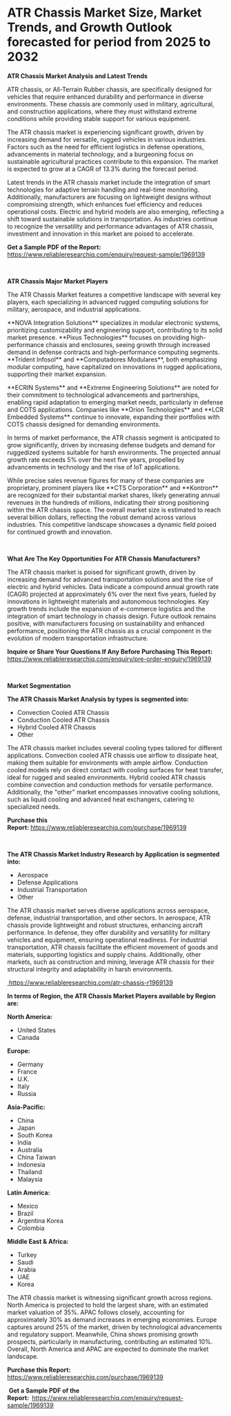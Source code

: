 <p><h1>ATR Chassis Market Size, Market Trends, and Growth Outlook forecasted for period from 2025 to 2032</h1></p><p><strong>ATR Chassis Market Analysis and Latest Trends</strong></p>
<p><p>ATR chassis, or All-Terrain Rubber chassis, are specifically designed for vehicles that require enhanced durability and performance in diverse environments. These chassis are commonly used in military, agricultural, and construction applications, where they must withstand extreme conditions while providing stable support for various equipment.</p><p>The ATR chassis market is experiencing significant growth, driven by increasing demand for versatile, rugged vehicles in various industries. Factors such as the need for efficient logistics in defense operations, advancements in material technology, and a burgeoning focus on sustainable agricultural practices contribute to this expansion. The market is expected to grow at a CAGR of 13.3% during the forecast period.</p><p>Latest trends in the ATR chassis market include the integration of smart technologies for adaptive terrain handling and real-time monitoring. Additionally, manufacturers are focusing on lightweight designs without compromising strength, which enhances fuel efficiency and reduces operational costs. Electric and hybrid models are also emerging, reflecting a shift toward sustainable solutions in transportation. As industries continue to recognize the versatility and performance advantages of ATR chassis, investment and innovation in this market are poised to accelerate.</p></p>
<p><strong>Get a Sample PDF of the Report:&nbsp;</strong> <a href="https://www.reliableresearchiq.com/enquiry/request-sample/1969139?utm_campaign=2946&utm_medium=2&utm_source=Github&utm_content=ia&utm_term=16042025&utm_id=atr-chassis">https://www.reliableresearchiq.com/enquiry/request-sample/1969139</a></p>
<p>&nbsp;</p>
<p><strong>ATR Chassis Major Market Players</strong></p>
<p><p>The ATR Chassis Market features a competitive landscape with several key players, each specializing in advanced rugged computing solutions for military, aerospace, and industrial applications. </p><p>**NOVA Integration Solutions** specializes in modular electronic systems, prioritizing customizability and engineering support, contributing to its solid market presence. **Pixus Technologies** focuses on providing high-performance chassis and enclosures, seeing growth through increased demand in defense contracts and high-performance computing segments. **Trident Infosol** and **Computadores Modulares**, both emphasizing modular computing, have capitalized on innovations in rugged applications, supporting their market expansion.</p><p>**ECRIN Systems** and **Extreme Engineering Solutions** are noted for their commitment to technological advancements and partnerships, enabling rapid adaptation to emerging market needs, particularly in defense and COTS applications. Companies like **Orion Technologies** and **LCR Embedded Systems** continue to innovate, expanding their portfolios with COTS chassis designed for demanding environments.</p><p>In terms of market performance, the ATR chassis segment is anticipated to grow significantly, driven by increasing defense budgets and demand for ruggedized systems suitable for harsh environments. The projected annual growth rate exceeds 5% over the next five years, propelled by advancements in technology and the rise of IoT applications.</p><p>While precise sales revenue figures for many of these companies are proprietary, prominent players like **CTS Corporation** and **Kontron** are recognized for their substantial market shares, likely generating annual revenues in the hundreds of millions, indicating their strong positioning within the ATR chassis space. The overall market size is estimated to reach several billion dollars, reflecting the robust demand across various industries. This competitive landscape showcases a dynamic field poised for continued growth and innovation.</p></p>
<p>&nbsp;</p>
<p><strong>What Are The Key Opportunities For ATR Chassis Manufacturers?</strong></p>
<p><p>The ATR chassis market is poised for significant growth, driven by increasing demand for advanced transportation solutions and the rise of electric and hybrid vehicles. Data indicate a compound annual growth rate (CAGR) projected at approximately 6% over the next five years, fueled by innovations in lightweight materials and autonomous technologies. Key growth trends include the expansion of e-commerce logistics and the integration of smart technology in chassis design. Future outlook remains positive, with manufacturers focusing on sustainability and enhanced performance, positioning the ATR chassis as a crucial component in the evolution of modern transportation infrastructure.</p></p>
<p><strong>Inquire or Share Your Questions If Any Before Purchasing This Report:</strong> <a href="https://www.reliableresearchiq.com/enquiry/pre-order-enquiry/1969139?utm_campaign=2946&utm_medium=2&utm_source=Github&utm_content=ia&utm_term=16042025&utm_id=atr-chassis">https://www.reliableresearchiq.com/enquiry/pre-order-enquiry/1969139</a></p>
<p>&nbsp;</p>
<p><strong>Market Segmentation</strong></p>
<p><strong>The ATR Chassis Market Analysis by types is segmented into:</strong></p>
<p><ul><li>Convection Cooled ATR Chassis</li><li>Conduction Cooled ATR Chassis</li><li>Hybrid Cooled ATR Chassis</li><li>Other</li></ul></p>
<p><p>The ATR chassis market includes several cooling types tailored for different applications. Convection cooled ATR chassis use airflow to dissipate heat, making them suitable for environments with ample airflow. Conduction cooled models rely on direct contact with cooling surfaces for heat transfer, ideal for rugged and sealed environments. Hybrid cooled ATR chassis combine convection and conduction methods for versatile performance. Additionally, the "other" market encompasses innovative cooling solutions, such as liquid cooling and advanced heat exchangers, catering to specialized needs.</p></p>
<p><strong>Purchase this Report:&nbsp;</strong><a href="https://www.reliableresearchiq.com/purchase/1969139?utm_campaign=2946&utm_medium=2&utm_source=Github&utm_content=ia&utm_term=16042025&utm_id=atr-chassis">https://www.reliableresearchiq.com/purchase/1969139</a></p>
<p>&nbsp;</p>
<p><strong>The ATR Chassis Market Industry Research by Application is segmented into:</strong></p>
<p><ul><li>Aerospace</li><li>Defense Applications</li><li>Industrial Transportation</li><li>Other</li></ul></p>
<p><p>The ATR chassis market serves diverse applications across aerospace, defense, industrial transportation, and other sectors. In aerospace, ATR chassis provide lightweight and robust structures, enhancing aircraft performance. In defense, they offer durability and versatility for military vehicles and equipment, ensuring operational readiness. For industrial transportation, ATR chassis facilitate the efficient movement of goods and materials, supporting logistics and supply chains. Additionally, other markets, such as construction and mining, leverage ATR chassis for their structural integrity and adaptability in harsh environments.</p></p>
<p><a href="https://www.reliableresearchiq.com/atr-chassis-r1969139?utm_campaign=2946&utm_medium=2&utm_source=Github&utm_content=ia&utm_term=16042025&utm_id=atr-chassis">&nbsp;https://www.reliableresearchiq.com/atr-chassis-r1969139</a></p>
<p><strong>In terms of Region, the ATR Chassis Market Players available by Region are:</strong></p>
<p>
    <p> <strong> North America: </strong>
        <ul>
            <li>United States</li>
            <li>Canada</li>
        </ul>
        </p> 
    <p> <strong> Europe: </strong>
        <ul>
            <li>Germany</li>
            <li>France</li>
            <li>U.K.</li>
            <li>Italy</li>
            <li>Russia</li>
        </ul>
        </p> 
    <p> <strong> Asia-Pacific: </strong>
        <ul>
            <li>China</li>
            <li>Japan</li>
            <li>South Korea</li>
            <li>India</li>
            <li>Australia</li>
            <li>China Taiwan</li>
            <li>Indonesia</li>
            <li>Thailand</li>
            <li>Malaysia</li>
        </ul>
        </p> 
    <p> <strong> Latin America: </strong>
        <ul>
            <li>Mexico</li>
            <li>Brazil</li>
            <li>Argentina Korea</li>
            <li>Colombia</li>
        </ul>
        </p> 
    <p> <strong> Middle East & Africa: </strong>
        <ul>
            <li>Turkey</li>
            <li>Saudi</li>
            <li>Arabia</li>
            <li>UAE</li>
            <li>Korea</li>
        </ul>
    </p>
    </p>
<p><p>The ATR chassis market is witnessing significant growth across regions. North America is projected to hold the largest share, with an estimated market valuation of 35%. APAC follows closely, accounting for approximately 30% as demand increases in emerging economies. Europe captures around 25% of the market, driven by technological advancements and regulatory support. Meanwhile, China shows promising growth prospects, particularly in manufacturing, contributing an estimated 10%. Overall, North America and APAC are expected to dominate the market landscape.</p></p>
<p><strong>Purchase this Report: </strong><a href="https://www.reliableresearchiq.com/purchase/1969139?utm_campaign=2946&utm_medium=2&utm_source=Github&utm_content=ia&utm_term=16042025&utm_id=atr-chassis">https://www.reliableresearchiq.com/purchase/1969139</a></p>
<p>&nbsp;<strong>Get a Sample PDF of the Report:&nbsp;&nbsp;</strong><a href="https://www.reliableresearchiq.com/enquiry/request-sample/1969139?utm_campaign=2946&utm_medium=2&utm_source=Github&utm_content=ia&utm_term=16042025&utm_id=atr-chassis">https://www.reliableresearchiq.com/enquiry/request-sample/1969139</a></p>
<p><strong></strong></p>
<p><p></p><p></p><p></p></p>